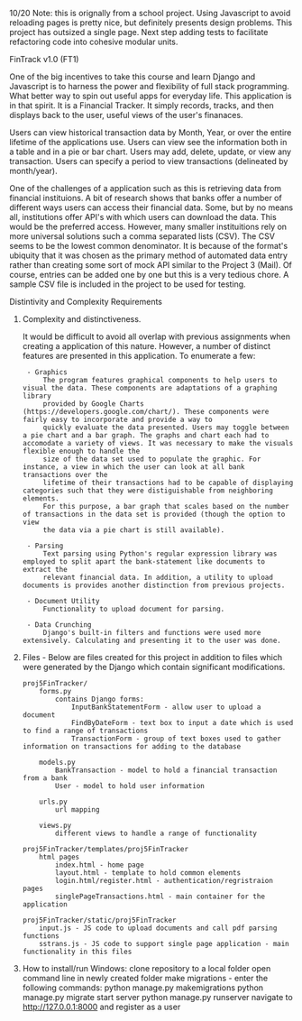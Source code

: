 10/20
Note: this is orignally from a school project. Using Javascript to avoid reloading pages is pretty nice, but definitely presents design problems. This project has outsized a single page. Next step adding tests to facilitate refactoring code into cohesive modular units. 

FinTrack v1.0 (FT1)

One of the big incentives to take this course and learn Django and Javascript is to harness the power and flexibility of full stack programming. 
What better way to spin out useful apps for everyday life. This application is in that spirit. It is a Financial Tracker. It simply records, tracks,
and then displays back to the user, useful views of the user's finanaces. 

Users can view historical transaction data by Month, Year, or over the entire lifetime of the applications use. Users can view see the information both
in a table and in a pie or bar chart. Users may add, delete, update, or view any transaction. Users can specify a period to view transactions (delineated by month/year).

One of the challenges of a application such as this is retrieving data from financial instituions. A bit of research shows that banks offer a number of different ways users
can access their financial data. Some, but by no means all, institutions offer API's with which users can download the data. This would be the preferred access. However, many 
smaller instituitions rely on more universal solutions such a comma separated lists (CSV). The CSV seems to be the lowest common denominator. It is because of the format's ubiquity
that it was chosen as the primary method of automated data entry rather than creating some sort of mock API similar to the Project 3 (Mail). Of course, entries can be added one by 
one but this is a very tedious chore. A sample CSV file is included in the project to be used for testing.


Distintivity and Complexity Requirements


1. Complexity and distinctiveness. 

	It would be difficult to avoid all overlap with previous assignments when creating a application of this nature. However, a number of distinct 
	features are presented in this application. To enumerate a few:
		
		- Graphics 
			The program features graphical components to help users to visual the data. These components are adaptations of a graphing library 
			provided by Google Charts (https://developers.google.com/chart/). These components were fairly easy to incorporate and provide a way to
			quickly evaluate the data presented. Users may toggle between a pie chart and a bar graph. The graphs and chart each had to accomodate a variety of views. It was necessary to make the visuals flexible enough to handle the 
			size of the data set used to populate the graphic. For instance, a view in which the user can look at all bank transactions over the 
			lifetime of their transactions had to be capable of displaying categories such that they were distiguishable from neighboring elements.
			For this purpose, a bar graph that scales based on the number of transactions in the data set is provided (though the option to view 
			the data via a pie chart is still available).
			
		- Parsing
			Text parsing using Python's regular expression library was employed to split apart the bank-statement like documents to extract the 
			relevant financial data. In addition, a utility to upload documents is provides another distinction from previous projects.
			
		- Document Utility
			Functionality to upload document for parsing.
			
		- Data Crunching
			Django's built-in filters and functions were used more extensively. Calculating and presenting it to the user was done.

2. 	Files - Below are files created for this project in addition to files which were generated by the Django which contain significant
	modifications.
	
		proj5FinTracker/
			forms.py
				contains Django forms:
					InputBankStatementForm - allow user to upload a document
					FindByDateForm - text box to input a date which is used to find a range of transactions
					TransactionForm - group of text boxes used to gather information on transactions for adding to the database
				
			models.py	
				BankTransaction - model to hold a financial transaction from a bank
				User - model to hold user information
			
			urls.py
				url mapping
			
			views.py
				different views to handle a range of functionality
			
		proj5FinTracker/templates/proj5FinTracker
			html pages
				index.html - home page
				layout.html - template to hold common elements
				login.html/register.html - authentication/regristraion pages
				singlePageTransactions.html - main container for the application
			
		proj5FinTracker/static/proj5FinTracker
			input.js - JS code to upload documents and call pdf parsing functions
			sstrans.js - JS code to support single page application - main functionality in this files
				
3. How to install/run
	Windows:
	clone repository to a local folder
	open command line in newly created folder
	make migrations - enter the following commands:
		python manage.py makemigrations
		python manage.py migrate
	start server
		python manage.py runserver
	navigate to http://127.0.0.1:8000 and register as a user
		
				
		
		

	
 
		
